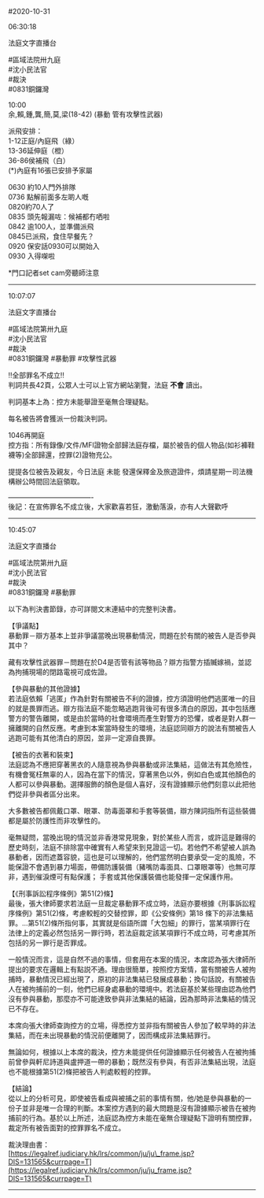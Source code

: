 #2020-10-31


06:30:18

法庭文字直播台

\#區域法院卅九庭  
\#沈小民法官  
\#裁決  
\#0831銅鑼灣  
  
10:00  
余,賴,鍾,龔,簡,莫,梁(18-42) (暴動 管有攻擊性武器)  
  
派飛安排：  
1-12正庭/內庭飛（綠）  
13-36延伸庭（橙）  
36-86侯補飛（白）  
(\*)內庭有16張已安排予家屬  
  
0630 約10人門外排隊  
0736 點解前面多左啲人嘅  
0820約70人了  
0835 頭先報漏咗：候補都冇哂啦  
0842 逾100人，並準備派飛  
0845已派飛，食住早餐先？  
0920 保安話0930可以開始入  
0930 入得㗎啦  
  
\*門口記者set cam旁聽師注意

---
      
10:07:07

法庭文字直播台

\#區域法院第卅九庭  
\#沈小民法官  
\#裁決  
\#0831銅鑼灣 \#暴動罪 \#攻擊性武器  
  
‼️全部罪名不成立‼️  
判詞共長42頁，公眾人士可以上官方網站瀏覽，法庭 **不會** 讀出。  
  
判詞基本上為：控方未能舉證至毫無合理疑點。  
  
每名被告將會獲派一份裁決判詞。  
  
1046再開庭  
控方指：所有錄像/文件/MFI證物全部歸法庭存檔，屬於被告的個人物品(如衫褲鞋襪等)全部歸還，控罪(2)證物充公。  
  
  
提提各位被告及親友，今日法庭 未能 發還保釋金及旅遊證件，煩請星期一司法機構辦公時間回法庭領取。  
  
————————————-  
後記：在宣佈罪名不成立後，大家歡喜若狂，激動落淚，亦有人大聲歡呼

---
      
10:45:07

法庭文字直播台

\#區域法院第卅九庭  
\#沈小民法官  
\#裁決  
\#0831銅鑼灣 \#暴動罪  
  
以下為判決書節錄，亦可詳閱文末連結中的完整判決書。  
  
【爭議點】  
暴動罪－辯方基本上並非爭議當晚出現暴動情況，問題在於有關的被告人是否參與其中？  
  
藏有攻擊性武器罪－問題在於D4是否管有該等物品？辯方指警方插贓嫁禍，並認為拘捕現場的閉路電視可成佐證。  
  
【參與暴動的其他證據】  
若法庭依賴「逃匿」作為針對有關被告不利的證據，控方須證明他們逃匿唯一的目的就是畏罪而逃。辯方指法庭不能忽略逃跑背後可有很多清白的原因，其中包括應警方的警告離開，或是由於當時的社會環境而產生對警方的恐懼，或者是對人群一擁離開的自然反應。考慮到本案當時發生的環境，法庭認同辯方的說法有關被告人逃跑可能有其他清白的原因，並非一定源自畏罪。  
  
【被告的衣著和裝束】  
法庭認為不應把穿著黑衣的人隨意視為參與暴動或非法集結，這做法有其危險性，有機會冤枉無辜的人，因為在當下的情況，穿著黑色以外，例如白色或其他顏色的人都可以參與暴動。選擇服飾的顏色是個人喜好，沒有證據顯示他們刻意以此把他們從非參與者區分出來。  
  
大多數被告都佩戴口罩、眼罩、防毒面罩和手套等裝備，辯方陳詞指所有這些裝備都是屬於防護性而非攻擊性的。  
  
毫無疑問，當晚出現的情況並非香港常見現象，對於某些人而言，或許這是難得的歷史時刻，法庭不排除當中確實有人希望來到見證這一切。若他們不希望被人誤為暴動者，因而遮蓋容貌，這也是可以理解的，他們當然明白要承受一定的風險，不能保證不會遇到暴力場面，帶備防護裝備（豬嘴防毒面具、口罩眼罩等）也無可厚非，遇到催淚煙可有點保護； 手套或其他保護裝備也能發揮一定保護作用。  
  
【《刑事訴訟程序條例》第51(2)條】  
最後，張大律師要求若法庭一旦裁定暴動罪不成立時，法庭亦要根據《刑事訴訟程序條例》第51(2)條，考慮較輕的交替控罪，即《公安條例》第18 條下的非法集結罪。...第51(2)條所指何事，其實就是俗語所謂「大包細」的罪行，當某項罪行在法律上的定義必然包括另一罪行時，若法庭裁定該某項罪行不成立時，可考慮其所包括的另一罪行是否罪成。  
  
一般情況而言，這是自然不過的事情，但套用在本案的情況，本席認為張大律師所提出的要求在邏輯上有點説不通。理由很簡單，按照控方案情，當有關被告人被拘捕時，暴動情況已經出現了，原初的非法集結已發展成暴動；換句話說，有關被告人在被拘捕前的一刻，他們已經身處暴動的環境中。若法庭基於某些理由認為他們沒有參與暴動，那麼亦不可能達致參與非法集結的結論，因為那時非法集結的情況已不存在。  
  
本席向張大律師查詢控方的立場，得悉控方並非指有關被告人參加了較早時的非法集結，而在未出現暴動的情況前便離開了，因而構成非法集結罪行。  
  
無論如何，根據以上本席的裁決，控方未能提供任何證據顯示任何被告人在被拘捕前曾參與軒尼詩道與盧押道一帶的暴動；既然沒有參與，有否非法集結出現，法庭也不能根據第51(2)條把被告人判處較輕的控罪。  
  
【結論】  
從以上的分析可見，即使被告看成與被捕之前的事情有關，他/她是參與暴動的一份子並非是唯一合理的判斷。本案控方遇到的最大問題是沒有證據顯示被告在被拘捕前的行為。基於以上所述，法庭認為控方未能在毫無合理疑點下證明有關控罪，裁定所有被告面對的控罪罪名不成立。  
  
裁決理由書：  
[https://legalref.judiciary.hk/lrs/common/ju/ju\_frame.jsp?DIS=131565&currpage=T](https://legalref.judiciary.hk/lrs/common/ju/ju_frame.jsp?DIS=131565&currpage=T)

---
      